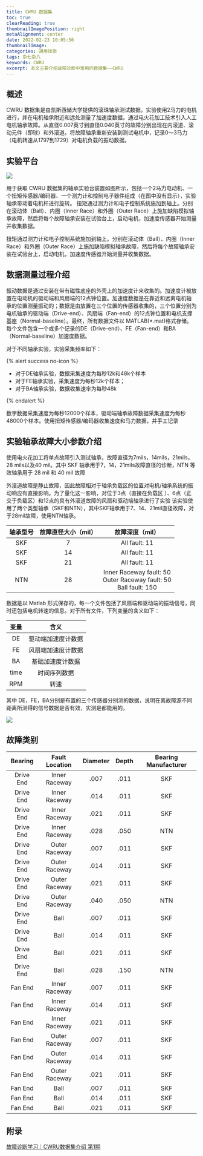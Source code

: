 ```yaml
---
title: CWRU 数据集
toc: true
clearReading: true
thumbnailImagePosition: right
metaAlignment: center
date: 2022-02-23 10:05:56
thumbnailImage:
categories: 通用技能
tags: 杂七杂八
keywords: CWRU
excerpt: 本文主要介绍故障诊断中常用的数据集——CWRU
---
```

<!-- toc -->
## 概述

CWRU 数据集是由凯斯西储大学提供的滚珠轴承测试数据。实验使用2马力的电机进行，并在电机轴承附近和远处测量了加速度数据。通过电火花加工技术引入人工电机轴承故障。从直径0.007英寸到直径0.040英寸的故障分别出现在内滚道、滚动元件（即球）和外滚道。将故障轴承重新安装到测试电机中，记录0～3马力（电机转速从1797到1729）对电机负载的振动数据。

## 实验平台

![](https://gitee.com/mingchaohu/blog-image/raw/master/image/dl/dataset/dataset-cwru.png)

用于获取 CWRU 数据集的轴承实验台装置如图所示，包括一个2马力电动机、一个扭矩传感器/编码器、一个测力计和控制电子器件组成（在图中没有显示），实验轴承带动着电机杆进行旋转。
扭矩通过测力计和电子控制系统施加到轴上。分别在滚动体（Ball）、内圈（Inner Race）和外圈（Outer Race）上施加缺陷模拟轴承故障，然后将每个故障轴承安装在试验台上，启动电机，加速度传感器开始测量并收集数据。

扭矩通过测力计和电子控制系统施加到轴上。分别在滚动体（Ball）、内圈（Inner Race）和外圈（Outer Race）上施加缺陷模拟轴承故障，然后将每个故障轴承安装在试验台上，启动电机，加速度传感器开始测量并收集数据。

## 数据测量过程介绍

振动数据是通过安装在带有磁性底座的外壳上的加速度计来收集的。加速度计被放置在电动机的驱动端和风扇端的12点钟位置。加速度数据是在靠近和远离电机轴承的位置测量振动的；数据是由放置在三个位置的传感器收集的，三个位置分别为电机轴承的驱动端（Drive-end）、风扇端（Fan-end）的12点钟位置和电机支撑基座（Normal-baseline）。最终，所有数据文件以 MATLAB(*.mat)格式存储。每个文件包含一个或多个记录的DE（Drive-end）、FE（Fan-end）和BA（Normal-baseline）加速度数据。

对于不同轴承实验，实验采集频率如下：

{% alert success no-icon %}

- 对于DE轴承实验，数据采集速度为每秒12k和48k个样本
- 对于FE轴承实验，采集速度为每秒12k个样本；
- 对于BA轴承实验，数据收集速率为每秒48k

{% endalert %}

数字数据采集速度为每秒12000个样本，驱动端轴承故障数据采集速度为每秒48000个样本。使用扭矩传感器/编码器收集速度和马力数据，并手工记录

## 实验轴承故障大小参数介绍

使用电火花加工将单点故障引入测试轴承，故障直径为7mils，14mils，21mils，28 mils以及40 mil。其中 SKF 轴承用于7，14，21mils故障直径的诊断，NTN 等效轴承用于 28 mil 和 40 mil 故障

外滚道故障是静止故障，因此故障相对于轴承负载区的位置对电机/轴承系统的振动响应有直接影响。为了量化这一影响，对位于3点（直接在负载区 ）、6点（正交于负载区）和12点的具有外滚道故障的风扇和驱动端轴承进行了实验
该实验使用了两个类型轴承（SKF和NTN），其中SKF轴承用于7、14、21mil直径故障，对于28mil故障，使用NTN轴承。

| 轴承型号 | 故障直径大小（mil） |                       故障深度（mil）                        |
| :------: | :-----------------: | :----------------------------------------------------------: |
|   SKF    |          7          |                        All fault: 11                         |
|   SKF    |         14          |                        All fault: 11                         |
|   SKF    |         21          |                        All fault: 11                         |
|   NTN    |         28          | Inner Raceway fault: 50<br />Outer Raceway fault: 50<br />Ball fault: 150 |

数据是以 Matlab 形式保存的，每一个文件包括了风扇端和驱动端的振动信号，同时还包括电机转速的信息。对于所有文件，下列变量的含义如下：

| 变量 |        含义        |
| :--: | :----------------: |
|  DE  | 驱动端加速度计数据 |
|  FE  | 风扇端加速度计数据 |
|  BA  |  基础加速度计数据  |
| time |    时间序列数据    |
| RPM  |        转速        |

其中 DE，FE，BA分别是布置的三个传感器分别测的数据，说明在离故障源不同距离所测得的信号数据是否有效，实测是都能用的。

![](https://gitee.com/mingchaohu/blog-image/raw/master/image/dl/dataset/dataset-cwru-faultDescription.png)

## 故障类别

|  Bearing  | Fault Location | Diameter | Depth | Bearing Manufacturer |
| :-------: | :------------: | :------: | :---: | :------------------: |
| Drive End | Inner Raceway  |   .007   | .011  |         SKF          |
| Drive End | Inner Raceway  |   .014   | .011  |         SKF          |
| Drive End | Inner Raceway  |   .021   | .011  |         SKF          |
| Drive End | Inner Raceway  |   .028   | .050  |         NTN          |
| Drive End | Outer Raceway  |   .007   | .011  |         SKF          |
| Drive End | Outer Raceway  |   .014   | .011  |         SKF          |
| Drive End | Outer Raceway  |   .021   | .011  |         SKF          |
| Drive End | Outer Raceway  |   .040   | .050  |         NTN          |
| Drive End |      Ball      |   .007   | .011  |         SKF          |
| Drive End |      Ball      |   .014   | .011  |         SKF          |
| Drive End |      Ball      |   .021   | .011  |         SKF          |
| Drive End |      Ball      |   .028   | .150  |         NTN          |
|  Fan End  | Inner Raceway  |   .007   | .011  |         SKF          |
|  Fan End  | Inner Raceway  |   .014   | .011  |         SKF          |
|  Fan End  | Inner Raceway  |   .021   | .011  |         SKF          |
|  Fan End  | Outer Raceway  |   .007   | .011  |         SKF          |
|  Fan End  | Outer Raceway  |   .014   | .011  |         SKF          |
|  Fan End  | Outer Raceway  |   .021   | .011  |         SKF          |
|  Fan End  |      Ball      |   .007   | .011  |         SKF          |
|  Fan End  |      Ball      |   .014   | .011  |         SKF          |
|  Fan End  |      Ball      |   .021   | .011  |         SKF          |

## 附录

[故障诊断学习｜CWRU数据集介绍 第1期](https://www.modb.pro/db/127848)
